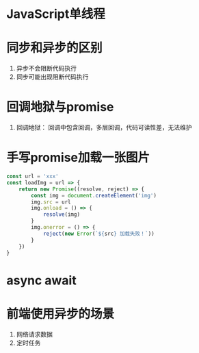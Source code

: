 <!--
 * @Author: your name
 * @Date: 2020-03-08 13:05:55
 * @LastEditTime: 2020-03-08 20:48:33
 * @LastEditors: Please set LastEditors
 * @Description: In User Settings Edit
 * @FilePath: /web_study/src/前端基础/JavaScript基础/异步基础.md
 -->
# JavaScript单线程

# 同步和异步的区别
1. 异步不会阻断代码执行
2. 同步可能出现阻断代码执行

# 回调地狱与promise
1. 回调地狱： 回调中包含回调，多层回调，代码可读性差，无法维护

# 手写promise加载一张图片
```javascript
const url = 'xxx'
const loadImg = url => {
    return new Promise((resolve, reject) => {
        const img = document.createElement('img')
        img.src = url
        img.onload = () => {
            resolve(img)
        }
        img.onerror = () => {
            reject(new Error(`${src} 加载失败！`))
        }
    })
}
```
# async await

# 前端使用异步的场景
1. 网络请求数据
2. 定时任务